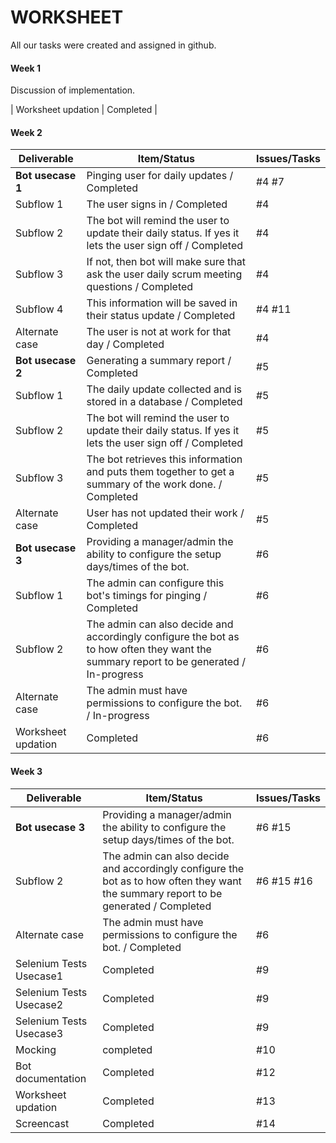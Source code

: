 # WORKSHEET

All our tasks were created and assigned in github.

#### Week 1
Discussion of implementation.

| Worksheet updation | Completed | &nbsp;

#### Week 2

| Deliverable   | Item/Status   |  Issues/Tasks
| ------------- | ------------  |  ------------
| **Bot usecase 1**   | Pinging user for daily updates / Completed | #4 #7
| Subflow 1    | The user signs in / Completed | #4
| Subflow 2    | The bot will remind the user to update their daily status. If yes it lets the user sign off / Completed | #4
| Subflow 3    | If not, then bot will make sure that ask the user daily scrum meeting questions / Completed | #4
| Subflow 4    | This information will be saved in their status update / Completed | #4 #11
| Alternate case| The user is not at work for that day / Completed | #4
| **Bot usecase 2**   | Generating a summary report / Completed | #5
| Subflow 1    | The daily update collected and is stored in a database / Completed | #5
| Subflow 2    | The bot will remind the user to update their daily status. If yes it lets the user sign off / Completed | #5
| Subflow 3    | The bot retrieves this information and puts them together to get a summary of the work done. / Completed | #5
| Alternate case| User has not updated their work / Completed | #5
| **Bot usecase 3**   | Providing a manager/admin the ability to configure the setup days/times of the bot. | #6
| Subflow 1    | The admin can configure this bot's timings for pinging / Completed | #6
| Subflow 2    | The admin can also decide and accordingly configure the bot as to how often they want the summary report to be generated / In-progress | #6
| Alternate case| The admin must have permissions to configure the bot. / In-progress | #6
| Worksheet updation | Completed | #6

#### Week 3

| Deliverable   | Item/Status   |  Issues/Tasks
| ------------- | ------------  |  ------------
| **Bot usecase 3**   | Providing a manager/admin the ability to configure the setup days/times of the bot. | #6 #15
| Subflow 2    | The admin can also decide and accordingly configure the bot as to how often they want the summary report to be generated / Completed | #6 #15 #16
| Alternate case| The admin must have permissions to configure the bot. / Completed | #6
| Selenium Tests Usecase1 | Completed | #9
| Selenium Tests Usecase2 | Completed | #9
| Selenium Tests Usecase3 | Completed | #9
| Mocking | completed | #10
| Bot documentation | Completed | #12
| Worksheet updation | Completed | #13
| Screencast | Completed | #14
